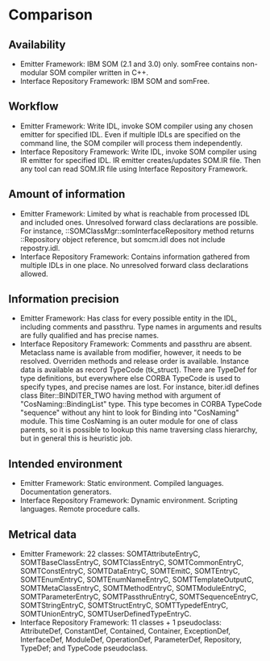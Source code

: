 # Comparison #

## Availability ##

* Emitter Framework: IBM SOM (2.1 and 3.0) only. somFree contains non-modular SOM compiler written in C++.
* Interface Repository Framework: IBM SOM and somFree.

## Workflow ##

* Emitter Framework: Write IDL, invoke SOM compiler using any chosen emitter for specified IDL. Even if multiple IDLs are specified on the command line, the SOM compiler will process them independently.
* Interface Repository Framework: Write IDL, invoke SOM compiler using IR emitter for specified IDL. IR emitter creates/updates SOM.IR file. Then any tool can read SOM.IR file using Interface Repository Framework.

## Amount of information ##

* Emitter Framework: Limited by what is reachable from processed IDL and included ones. Unresolved forward class declarations are possible. For instance, ::SOMClassMgr::somInterfaceRepository method returns ::Repository object reference, but somcm.idl does not include repostry.idl.
* Interface Repository Framework: Contains information gathered from multiple IDLs in one place. No unresolved forward class declarations allowed.

## Information precision ##

* Emitter Framework: Has class for every possible entity in the IDL, including comments and passthru. Type names in arguments and results are fully qualified and has precise names.
* Interface Repository Framework: Comments and passthru are absent. Metaclass name is available from modifier, however, it needs to be resolved. Overriden methods and release order is available. Instance data is available as record TypeCode (tk_struct). There are TypeDef for type definitions, but everywhere else CORBA TypeCode is used to specify types, and precise names are lost. For instance, biter.idl defines class Biter::BINDITER_TWO having method with argument of "CosNaming::BindingList" type. This type becomes in CORBA TypeCode "sequence<Binding>" without any hint to look for Binding into "CosNaming" module. This time CosNaming is an outer module for one of class parents, so it is possible to lookup this name traversing class hierarchy, but in general this is heuristic job.

## Intended environment ##

* Emitter Framework: Static environment. Compiled languages. Documentation generators.
* Interface Repository Framework: Dynamic environment. Scripting languages. Remote procedure calls.

## Metrical data ##

* Emitter Framework: 22 classes: SOMTAttributeEntryC, SOMTBaseClassEntryC, SOMTClassEntryC, SOMTCommonEntryC, SOMTConstEntryC, SOMTDataEntryC, SOMTEmitC, SOMTEntryC, SOMTEnumEntryC, SOMTEnumNameEntryC, SOMTTemplateOutputC, SOMTMetaClassEntryC, SOMTMethodEntryC, SOMTModuleEntryC, SOMTParameterEntryC, SOMTPassthruEntryC, SOMTSequenceEntryC, SOMTStringEntryC, SOMTStructEntryC, SOMTTypedefEntryC, SOMTUnionEntryC, SOMTUserDefinedTypeEntryC.
* Interface Repository Framework: 11 classes + 1 pseudoclass: AttributeDef, ConstantDef, Contained, Container, ExceptionDef, InterfaceDef, ModuleDef, OperationDef, ParameterDef, Repository, TypeDef; and TypeCode pseudoclass.
